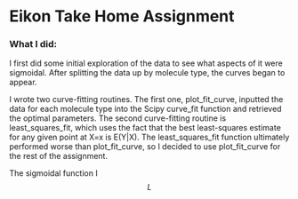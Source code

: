# Eikon Take Home Assignment

### What I did:
I first did some initial exploration of the data to see what aspects of it were sigmoidal. After splitting the data up by molecule type, the curves began to appear. 

I wrote two curve-fitting routines. The first one, plot_fit_curve, inputted the data for each molecule type into the Scipy curve_fit function and retrieved the optimal parameters. The second curve-fitting routine is least_squares_fit, which uses the fact that the best least-squares estimate for any given point at X=x is E(Y|X). The least_squares_fit function ultimately performed worse than plot_fit_curve, so I decided to use plot_fit_curve for the rest of the assignment. 

The sigmoidal function I $$L$$
